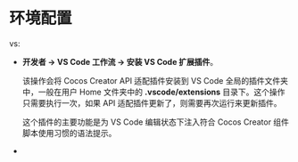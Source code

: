 # 环境配置

vs:	

- **开发者 -> VS Code 工作流 -> 安装 VS Code 扩展插件**。		

  该操作会将 Cocos Creator API 适配插件安装到 VS Code 全局的插件文件夹中，一般在用户 Home 文件夹中的 **.vscode/extensions** 目录下。这个操作只需要执行一次，如果 API 适配插件更新了，则需要再次运行来更新插件。

  这个插件的主要功能是为 VS Code 编辑状态下注入符合 Cocos Creator 组件脚本使用习惯的语法提示。

- 

